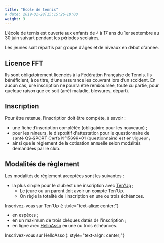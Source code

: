 ```yaml
---
title: "École de tennis"
# date: 2019-01-28T15:15:26+10:00
weight: 3
---
```

L’école de tennis est ouverte aux enfants de 4 à 17 ans du 1er septembre au 30 juin suivant pendant les périodes scolaires.
<!--more-->


Les jeunes sont répartis par groupe d’âges et de niveaux en début d'année.


## Licence FFT
Ils sont obligatoirement licenciés à la Fédération Française de Tennis.
Ils bénéficient, à ce titre, d’une assurance les couvrant lors d’un accident.
En aucun cas, une inscription ne pourra être remboursée, toute ou partie, pour quelque raison que ce soit (arrêt maladie, blessures, départ).


## Inscription
Pour être retenue, l’inscription doit être complète, à savoir :
- une fiche d’inscription complétée (obligatoire pour les nouveaux) ;
- pour les mineurs, le dispositif d'attestation pour le questionnaire de santé QS-SPORT Cerfa N°15699*01 ([questionnaire](/assets/adhesion/attestation-ou-certificat-medical.pdf)) est en vigueur ;
- ainsi que le règlement de la cotisation annuelle selon modalités demandées par le club.


## Modalités de règlement

Les modalités de règlement acceptées sont les suivantes :

- la plus simple pour le club est une inscription avec [Ten'Up](https://tenup.fft.fr/club/62060274/offres) ;
  - Le jeune ou un parent doit avoir un compte Ten'Up.
  - On règle la totalité de l'inscription en une ou trois échéances.

<a class="button button-primary" style="text-decoration: none; text-align: center" href="https://tenup.fft.fr/club/62060274/offres">Inscrivez-vous sur Ten'Up</a>
{: style="text-align: center;"}

- en espèces ;
- en un maximum de trois chèques datés de l'inscription ;
- en ligne avec [HelloAsso](https://www.helloasso.com/associations/tennis-club-gorbella/adhesions/ecole-de-tennis) en une ou trois échéances.

<a class="button button-primary" style="text-decoration: none; text-align: center" href="https://www.helloasso.com/associations/tennis-club-gorbella/adhesions/ecole-de-tennis">Inscrivez-vous sur HelloAsso</a>
{: style="text-align: center;"}
